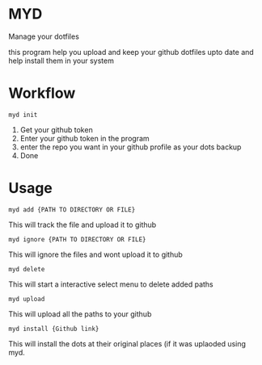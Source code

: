 # MYD
Manage your dotfiles

this program help you upload and keep your github dotfiles upto date and help install them in your system

# Workflow
```
myd init
```
1. Get your github token
2. Enter your github token in the program
3. enter the repo you want in your github profile as your dots backup
4. Done

# Usage
```
myd add {PATH TO DIRECTORY OR FILE}
```
This will track the file and upload it to github


```
myd ignore {PATH TO DIRECTORY OR FILE}
```
This will ignore the files and wont upload it to github


```
myd delete
```
This will start a interactive select menu to delete added paths


```
myd upload
```
This will upload all the paths to your github


```
myd install {Github link}
```
This will install the dots at their original places (if it was uplaoded using myd.
